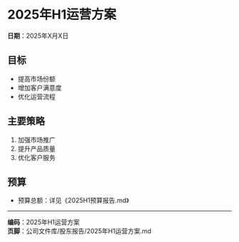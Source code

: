 # 2025年H1运营方案

**日期**：2025年X月X日

## 目标
- 提高市场份额
- 增加客户满意度
- 优化运营流程

## 主要策略
1. 加强市场推广
2. 提升产品质量
3. 优化客户服务

## 预算
- 预算总额：详见《2025H1预算报告.md》

---

**编码**：2025年H1运营方案  
**页脚**：公司文件库/股东报告/2025年H1运营方案.md 
